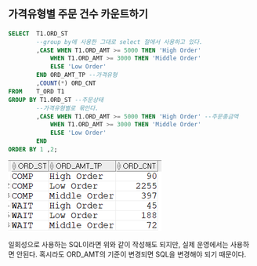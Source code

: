 ## 가격유형별 주문 건수 카운트하기
```sql
SELECT  T1.ORD_ST
        --group by에 사용한 그대로 select 절에서 사용하고 있다.
        ,CASE WHEN T1.ORD_AMT >= 5000 THEN 'High Order'
            WHEN T1.ORD_AMT >= 3000 THEN 'Middle Order'
            ELSE 'Low Order'
        END ORD_AMT_TP --가격유형
        ,COUNT(*) ORD_CNT
FROM    T_ORD T1
GROUP BY T1.ORD_ST --주문상태
        --가격유형별로 묶인다.
        ,CASE WHEN T1.ORD_AMT >= 5000 THEN 'High Order' --주문총금액
            WHEN T1.ORD_AMT >= 3000 THEN 'Middle Order'
            ELSE 'Low Order'
        END
ORDER BY 1 ,2;
```
<img src="picture/그림33.png"/>

일회성으로 사용하는 SQL이라면 위와 같이 작성해도 되지만, 실제 운영에서는 사용하면 안된다. 혹시라도 ORD_AMT의 기준이 변경되면 SQL을 변경해야 되기 때문이다.
